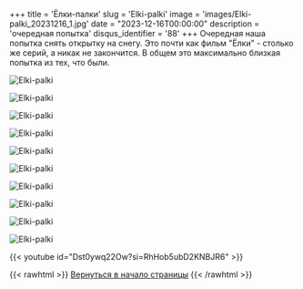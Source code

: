 +++
title = 'Ёлки-палки'
slug = 'Elki-palki'
image = 'images/Elki-palki_20231216_1.jpg'
date = "2023-12-16T00:00:00"
description = 'очередная попытка'
disqus_identifier = '88'
+++
Очередная наша попытка снять открытку на снегу. Это почти как фильм "Ёлки" - столько же серий, а никак не закончится. В общем это максимально близкая попытка из тех, что были.

![Elki-palki](/images/Elki-palki_20231216_2.jpg)

![Elki-palki](/images/Elki-palki_20231216_3.jpg)

![Elki-palki](/images/Elki-palki_20231216_4.jpg)

![Elki-palki](/images/Elki-palki_20231216_5.jpg)

![Elki-palki](/images/Elki-palki_20231216_6.jpg)

![Elki-palki](/images/Elki-palki_20231216_7.jpg)

![Elki-palki](/images/Elki-palki_20231216_8.jpg)

![Elki-palki](/images/Elki-palki_20231216_9.jpg)

![Elki-palki](/images/Elki-palki_20231216_10.jpg)

![Elki-palki](/images/Elki-palki_20231216_11.jpg)

{{< youtube id="Dst0ywq22Ow?si=RhHob5ubD2KNBJR6" >}}

{{< rawhtml >}}
<a href="#">Вернуться в начало страницы</a>
{{< /rawhtml >}}